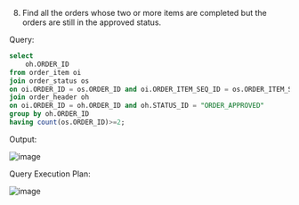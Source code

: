 8. Find all the orders whose two or more items are completed but the orders are still in the approved status.

Query:

```sql
select 
	oh.ORDER_ID 
from order_item oi 
join order_status os 
on oi.ORDER_ID = os.ORDER_ID and oi.ORDER_ITEM_SEQ_ID = os.ORDER_ITEM_SEQ_ID and os.STATUS_ID="ITEM_COMPLETED"
join order_header oh
on oi.ORDER_ID = oh.ORDER_ID and oh.STATUS_ID = "ORDER_APPROVED"
group by oh.ORDER_ID
having count(os.ORDER_ID)>=2;
```
Output:

![image](https://github.com/Sandesh3003/TrainingAssignment/assets/77960808/5d15418e-b501-4943-9149-08e010bf4fe6)

Query Execution Plan:

![image](https://github.com/Sandesh3003/TrainingAssignment/assets/77960808/a8f19990-c9e3-4174-a72f-ef5ccc090ac1)
